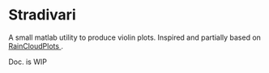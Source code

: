 # Stradivari
A small matlab utility to produce violin plots.
Inspired and partially based on <a href="https://github.com/RainCloudPlots/RainCloudPlots"> RainCloudPlots </a>.
  
  Doc. is WIP
